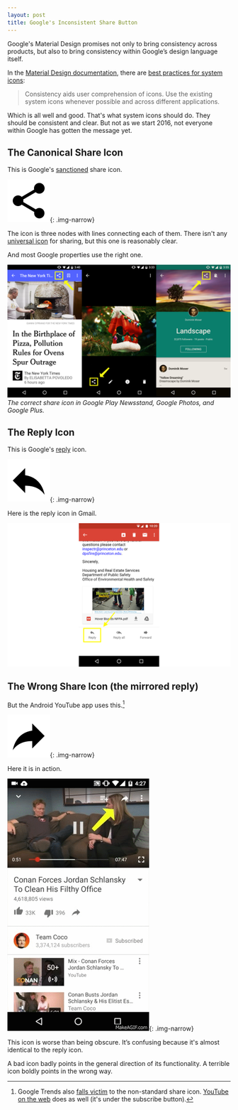 ```yaml
---
layout: post
title: Google's Inconsistent Share Button
---
```


Google's Material Design promises not only to bring consistency across products, but also to bring consistency within Google’s design language itself.

In the [Material Design documentation][MD doc], there are [best practices for system icons][bp]:

> Consistency aids user comprehension of icons. Use the existing system icons whenever possible and across different applications.

Which is all well and good. That's what system icons should do. They should be consistent and clear. But not as we start 2016, not everyone within Google has gotten the message yet.

[MD doc]: https://www.google.com/design/spec/material-design/introduction.html
[bp]: https://www.google.com/design/spec/style/icons.html#icons-system-icons

## The Canonical Share Icon

This is Google's [sanctioned][sanctioned] share icon.

![Canonical Share Button](/assets/2015/01/ic_share_black_24dp.png){: .img-narrow}

The icon is three nodes with lines connecting each of them. There isn't any [universal icon][ui] for sharing, but this one is reasonably clear.

And most Google properties use the right one.

![share-buttons-irl.png](/assets/2015/01/share-buttons-irl.png)*The correct share icon in Google Play Newsstand, Google Photos, and Google Plus.*

[sanctioned]: https://design.google.com/icons/#ic_share
[ui]: http://www.fastcodesign.com/3031872/why-isnt-there-a-standard-share-button

## The Reply Icon

This is Google's [reply][r] icon.

![share-buttons-irl.png](/assets/2015/01/ic_reply_black_24dp.png){: .img-narrow}

Here is the reply icon in Gmail.

![Gmail Screenshot.png](/assets/2015/01/gmail-screenshot.png)

[r]: https://design.google.com/icons/#ic_reply

## The Wrong Share Icon (the mirrored reply)

But the Android YouTube app uses this.[^1]

![Wrong Share Button](/assets/2015/01/ic_reply_black_24dp_flipped.png){: .img-narrow}

Here it is in action.

![Youtube Share Button](/assets/2015/01/loop.gif){: .img-narrow}

This icon is worse than being obscure. It’s confusing because it's almost identical to the reply icon.

A bad icon badly points in the general direction of its functionality. A terrible icon boldly points in the wrong way.

[^1]: Google Trends also [falls victim][fv] to the non-standard share icon. [YouTube on the web][yt] does as well (it's under the subscribe button).

[fv]: https://www.google.com/trends/story/US_cu_94uFDVIBAAAgBM_en?hl=en-US&s=1
[yt]: https://www.youtube.com/watch?v=lWctcNBs2qQ
